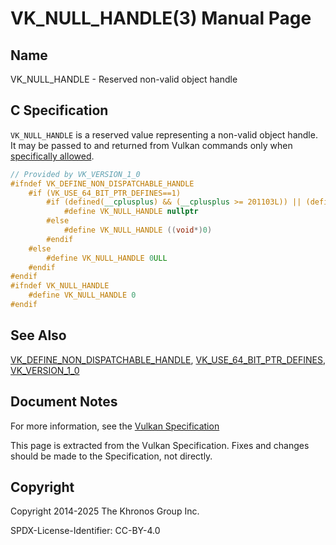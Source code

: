 # VK\_NULL\_HANDLE(3) Manual Page

## Name

VK\_NULL\_HANDLE - Reserved non-valid object handle



## [](#_c_specification)C Specification

`VK_NULL_HANDLE` is a reserved value representing a non-valid object handle. It may be passed to and returned from Vulkan commands only when [specifically allowed](https://registry.khronos.org/vulkan/specs/latest/html/vkspec.html#fundamentals-validusage-handles).

```c++
// Provided by VK_VERSION_1_0
#ifndef VK_DEFINE_NON_DISPATCHABLE_HANDLE
    #if (VK_USE_64_BIT_PTR_DEFINES==1)
        #if (defined(__cplusplus) && (__cplusplus >= 201103L)) || (defined(_MSVC_LANG) && (_MSVC_LANG >= 201103L))
            #define VK_NULL_HANDLE nullptr
        #else
            #define VK_NULL_HANDLE ((void*)0)
        #endif
    #else
        #define VK_NULL_HANDLE 0ULL
    #endif
#endif
#ifndef VK_NULL_HANDLE
    #define VK_NULL_HANDLE 0
#endif
```

## [](#_see_also)See Also

[VK\_DEFINE\_NON\_DISPATCHABLE\_HANDLE](https://registry.khronos.org/vulkan/specs/latest/man/html/VK_DEFINE_NON_DISPATCHABLE_HANDLE.html), [VK\_USE\_64\_BIT\_PTR\_DEFINES](https://registry.khronos.org/vulkan/specs/latest/man/html/VK_USE_64_BIT_PTR_DEFINES.html), [VK\_VERSION\_1\_0](https://registry.khronos.org/vulkan/specs/latest/man/html/VK_VERSION_1_0.html)

## [](#_document_notes)Document Notes

For more information, see the [Vulkan Specification](https://registry.khronos.org/vulkan/specs/latest/html/vkspec.html#VK_NULL_HANDLE)

This page is extracted from the Vulkan Specification. Fixes and changes should be made to the Specification, not directly.

## [](#_copyright)Copyright

Copyright 2014-2025 The Khronos Group Inc.

SPDX-License-Identifier: CC-BY-4.0